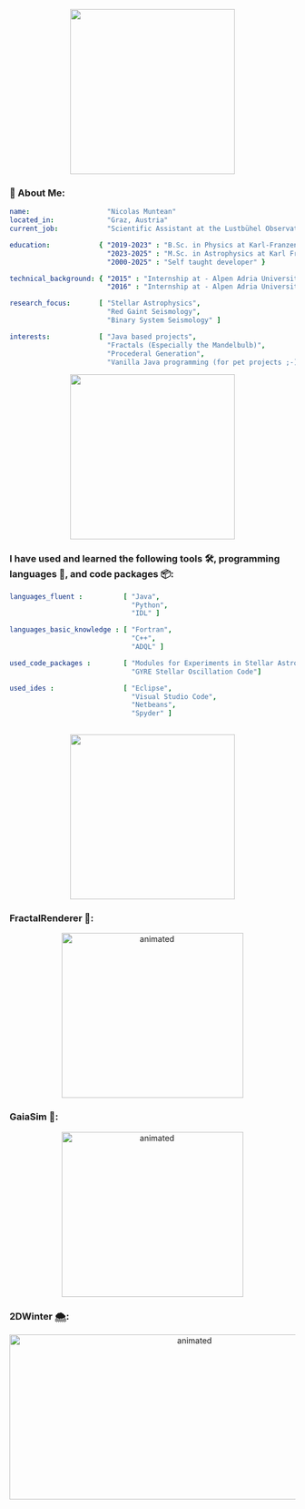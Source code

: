 <p align="center">
  <img src="https://github.com/user-attachments/assets/e0f5f05a-4923-4cbd-8187-2dc201f27e42" height="290" />
</p>

### 🔭 About Me:

```yaml
name:                   "Nicolas Muntean"
located_in:             "Graz, Austria"
current_job:            "Scientific Assistant at the Lustbühel Observatory Graz"

education:            { "2019-2023" : "B.Sc. in Physics at Karl-Franzens University Graz",
                        "2023-2025" : "M.Sc. in Astrophysics at Karl Franzens University Graz",
                        "2000-2025" : "Self taught developer" }

technical_background: { "2015" : "Internship at - Alpen Adria University, Computer Science Department",
                        "2016" : "Internship at - Alpen Adria University, Computer Science Department" }

research_focus:       [ "Stellar Astrophysics",
                        "Red Gaint Seismology",
                        "Binary System Seismology" ]

interests:            [ "Java based projects",
                        "Fractals (Especially the Mandelbulb)",
                        "Procederal Generation",
                        "Vanilla Java programming (for pet projects ;-) )" ]

```

<p align="center">
  <img src="https://github.com/user-attachments/assets/ec398a6d-f56e-4cef-847e-6e9b19f5e0e4" height="290" />
</p>

### I have used and learned the following tools 🛠️, programming languages 📑, and code packages 📦:

```yaml
languages_fluent :          [ "Java",
                              "Python",
                              "IDL" ]

languages_basic_knowledge : [ "Fortran",
                              "C++",
                              "ADQL" ]

used_code_packages :        [ "Modules for Experiments in Stellar Astrophysics (MESA)",
                              "GYRE Stellar Oscillation Code"]

used_ides :                 [ "Eclipse",
                              "Visual Studio Code",
                              "Netbeans",
                              "Spyder" ]
               

```

<p align="center">
  <img src="https://github.com/user-attachments/assets/2394e51a-79f1-4e29-b8ba-6568f575f651" height="290" />
</p>

### FractalRenderer 🧊:

<p align="center">
  <img src="https://github.com/user-attachments/assets/864893f6-1737-4b7c-ae27-e12692cab951" alt="animated" width="320" height="290"/>
</p>

### GaiaSim 🧬:

<p align="center">
  <img src="https://github.com/user-attachments/assets/6b2ca92e-4f5c-4e22-beee-585a86ef1a48" alt="animated" height="290" width="320"/>
</p>

### 2DWinter 🌨️:

<p align="center">
  <img src="https://github.com/user-attachments/assets/3ba7dc64-42f0-4d79-8643-f819703c6b6c" alt="animated" height="290" width ="636"/>
</p>



